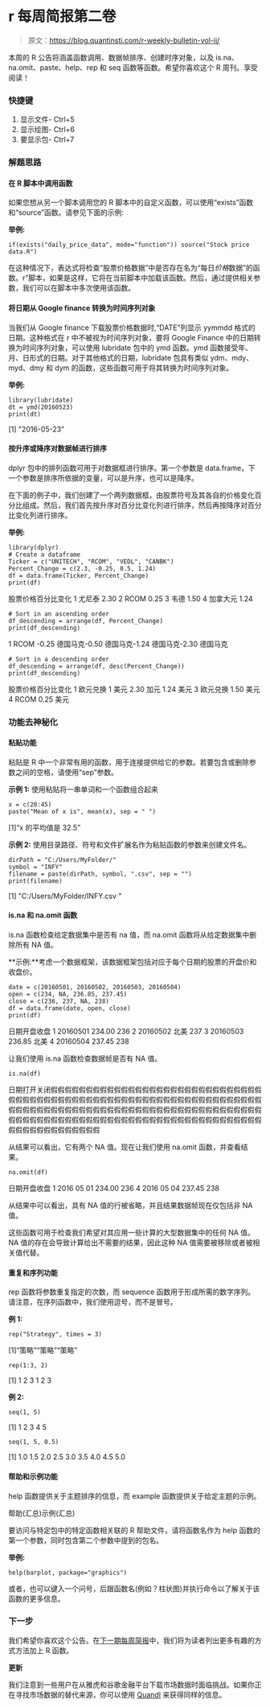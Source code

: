 # r 每周简报第二卷

> 原文：<https://blog.quantinsti.com/r-weekly-bulletin-vol-ii/>

本周的 R 公告将涵盖函数调用、数据帧排序、创建时序对象，以及 is.na、na.omit、paste、help、rep 和 seq 函数等函数。希望你喜欢这个 R 周刊。享受阅读！

### 快捷键

1.  显示文件- Ctrl+5
2.  显示绘图- Ctrl+6
3.  要显示包- Ctrl+7

### **解题思路**

#### 在 R 脚本中调用函数

如果您想从另一个脚本调用您的 R 脚本中的自定义函数，可以使用“exists”函数和“source”函数。请参见下面的示例:

**举例:**

```
if(exists("daily_price_data", mode="function")) source("Stock price data.R")
```

在这种情况下，表达式将检查“股票价格数据”中是否存在名为“每日*价格*数据”的函数。r”脚本，如果是这样，它将在当前脚本中加载该函数。然后，通过提供相关参数，我们可以在脚本中多次使用该函数。

#### 将日期从 Google finance 转换为时间序列对象

当我们从 Google finance 下载股票价格数据时,“DATE”列显示 yymmdd 格式的日期。这种格式在 r 中不被视为时间序列对象，要将 Google Finance 中的日期转换为时间序列对象，可以使用 lubridate 包中的 ymd 函数。ymd 函数接受年、月、日形式的日期。对于其他格式的日期，lubridate 包具有类似 ydm、mdy、myd、dmy 和 dym 的函数，这些函数可用于将其转换为时间序列对象。

**举例:**

```
library(lubridate)
dt = ymd(20160523)
print(dt)
```

[1] "2016-05-23"

#### 按升序或降序对数据帧进行排序

dplyr 包中的排列函数可用于对数据框进行排序。第一个参数是 data.frame，下一个参数是排序所依据的变量，可以是升序，也可以是降序。

在下面的例子中，我们创建了一个两列数据框，由股票符号及其各自的价格变化百分比组成。然后，我们首先按升序对百分比变化列进行排序，然后再按降序对百分比变化列进行排序。

**举例:**

```
library(dplyr)
# Create a dataframe
Ticker = c("UNITECH", "RCOM", "VEDL", "CANBK")
Percent_Change = c(2.3, -0.25, 0.5, 1.24)
df = data.frame(Ticker, Percent_Change)
print(df)
```

股票价格百分比变化 1 尤尼泰 2.30 2 RCOM 0.25 3 韦德 1.50 4 加拿大元 1.24

```
# Sort in an ascending order
df_descending = arrange(df, Percent_Change)
print(df_descending)
```

1 RCOM -0.25 德国马克-0.50 德国马克-1.24 德国马克-2.30 德国马克

```
# Sort in a descending order
df_descending = arrange(df, desc(Percent_Change))
print(df_descending)
```

股票价格百分比变化 1 欧元兑换 1 美元 2.30 加元 1.24 美元 3 欧元兑换 1.50 美元 4 RCOM 0.25 美元

### 功能去神秘化

#### 粘贴功能

粘贴是 R 中一个非常有用的函数，用于连接提供给它的参数。若要包含或删除参数之间的空格，请使用“sep”参数。

**示例 1:** 使用粘贴将一串单词和一个函数组合起来

```
x = c(20:45)
paste("Mean of x is", mean(x), sep = " ")
```

[1]“x 的平均值是 32.5”

**示例 2:** 使用目录路径、符号和文件扩展名作为粘贴函数的参数来创建文件名。

```
dirPath = "C:/Users/MyFolder/"
symbol = "INFY"
filename = paste(dirPath, symbol, ".csv", sep = "")
print(filename)
```

[1] "C:/Users/MyFolder/INFY.csv "

#### is.na 和 na.omit 函数

is.na 函数检查给定数据集中是否有 na 值，而 na.omit 函数将从给定数据集中删除所有 NA 值。

**示例:**考虑一个数据框架，该数据框架包括对应于每个日期的股票的开盘价和收盘价。

```
date = c(20160501, 20160502, 20160503, 20160504)
open = c(234, NA, 236.85, 237.45)
close = c(236, 237, NA, 238)
df = data.frame(date, open, close)
print(df)
```

日期开盘收盘 1 20160501 234.00 236 2 20160502 北美 237 3 20160503 236.85 北美 4 20160504 237.45 238

让我们使用 is.na 函数检查数据帧是否有 NA 值。

```
is.na(df)
```

日期打开关闭假假假假假假假假假假假假假假假假假假假假假假假假假假假假假假假假假假假假假假假假假假假假假假假假假假假假假假假假假假假假假假假假假假假假假假假假假假假假假假假假假假假假假假假假假假假假假假假假假假假假假假假假假假假假假假假假假假假假假假假假假假假假假假假假假假假假假假假假假假假假假假假假假假假假假假假

从结果可以看出，它有两个 NA 值。现在让我们使用 na.omit 函数，并查看结果。

```
na.omit(df)
```

日期开盘收盘 1 2016 05 01 234.00 236 4 2016 05 04 237.45 238

从结果中可以看出，具有 NA 值的行被省略，并且结果数据帧现在仅包括非 NA 值。

这些函数可用于检查我们希望对其应用一些计算的大型数据集中的任何 NA 值。NA 值的存在会导致计算给出不需要的结果，因此这种 NA 值需要被移除或者被相关值代替。

#### 重复和序列功能

rep 函数将参数重复指定的次数，而 sequence 函数用于形成所需的数字序列。请注意，在序列函数中，我们使用逗号，而不是冒号。

**例 1:**

```
rep("Strategy", times = 3)
```

[1]“策略”“策略”“策略”

```
rep(1:3, 2)
```

[1] 1 2 3 1 2 3

**例 2:**

```
seq(1, 5)
```

[1] 1 2 3 4 5

```
seq(1, 5, 0.5)
```

[1] 1.0 1.5 2.0 2.5 3.0 3.5 4.0 4.5 5.0

#### 帮助和示例功能

help 函数提供关于主题排序的信息，而 example 函数提供关于给定主题的示例。

帮助(汇总)示例(汇总)

要访问与特定包中的特定函数相关联的 R 帮助文件，请将函数名作为 help 函数的第一个参数，同时包含第二个参数中提到的包名。

**举例:**

```
help(barplot, package="graphics")
```

或者，也可以键入一个问号，后跟函数名(例如？柱状图)并执行命令以了解关于该函数的更多信息。

### **下一步**

我们希望你喜欢这个公告。在[下一期每周简报](https://blog.quantinsti.com/r-weekly-bulletin-vol-iii)中，我们将为读者列出更多有趣的方式方法加上 R 函数。

**更新**

我们注意到一些用户在从雅虎和谷歌金融平台下载市场数据时面临挑战。如果你正在寻找市场数据的替代来源，你可以使用 [Quandl](https://www.quandl.com/) 来获得同样的信息。